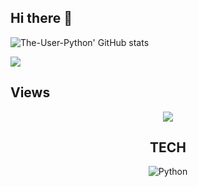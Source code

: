 ## Hi there 👋

![The-User-Python' GitHub stats](https://github-readme-stats.vercel.app/api?username=The-User-Python&show_icons=true&theme=tokyonight)

<a href="https://coderstats.net/github/#The-User-Python">
  <img align="center" src="https://github-readme-stats.vercel.app/api/top-langs/?username=The-User-Python&hide=ruby&theme=tokyonight" />
</a>



## Views
<p align="center"><img src="https://gpvc.arturio.dev/WennMarcoRTX"/></p>

<div id="badges" align="center">


## TECH
![Python](https://img.shields.io/badge/-Python-3776AB?logo=python&logoColor=ffffff)
